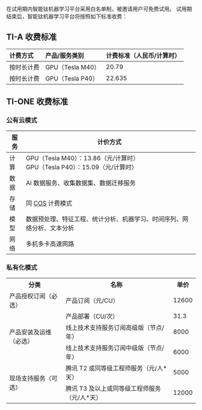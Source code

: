在试用期内智能钛机器学习平台采用白名单制，被邀请用户可免费试用。
试用期结束后，智能钛机器学习平台将按照如下标准收费：

## TI-A 收费标准

| 计费方式 | 产品/服务类别 | 计费标准（人民币/计算时） |
|:---------|:---------|:---------|
| 按时长计费 | GPU（Tesla M40） | 20.79 |
| 按时长计费 | GPU（Tesla P40） | 22.635 |



## TI-ONE 收费标准
### 公有云模式
| 服务 | 计价方式 | 
|---------|---------|
| 计算 |GPU（Tesla M40）：13.86（元/计算时）<br> GPU（Tesla P40）：15.09（元/计算时）| 
| 数据 | AI 数据服务、收集数据集、数据迁移服务 |
| 存储 | 同 [COS](https://buy.cloud.tencent.com/price/cos) 计费模式 |
| 模型 | 数据预处理、特征工程、统计分析、机器学习、时间序列、网络分析、文本分析 |
| 网络 | 多机多卡高速网路 |

### 私有化模式

<table>
   <tr>
      <th>分类</th>
      <th>名称</th>
      <th>单价</th>
   </tr>
   <tr>
      <td>产品授权订阅（必选）</td>
      <td>产品订阅（元/CU）</td>
      <td>12600</td>
   </tr>
   <tr>
      <td rowspan="3">产品安装及运维（必选）</td>
      <td>产品部署（CU/次）</td>
      <td>31.3</td>
   </tr>
   <tr>
         <td>线上技术支持服务订阅高级版（节点/年）</td>
      <td>8000</td>
   </tr>
   <tr>
       <td>线上技术支持服务订阅中级版（节点/年）</td>
      <td>6000</td>
   </tr>
   <tr>
      <td rowspan="2">现场支持服务（可选）</td>
      <td>腾讯 T2 或同等级工程师服务（元/人*天）</td>
      <td>5000</td>
   </tr>
   <tr>
      <td>腾讯 T3 及以上或同等级工程师服务（元/人*天）</td>
      <td>12000</td>
   </tr>
</table>

